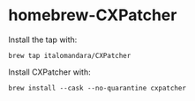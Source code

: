 # homebrew-CXPatcher

Install the tap with:

    brew tap italomandara/CXPatcher

Install CXPatcher with:

    brew install --cask --no-quarantine cxpatcher
